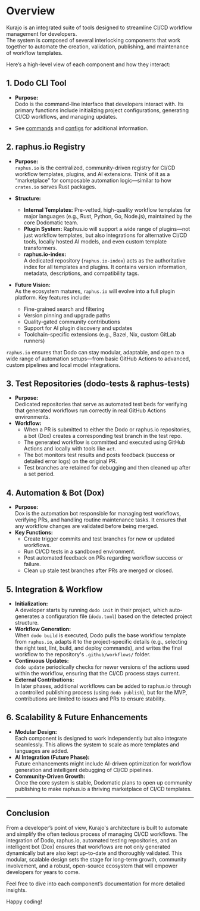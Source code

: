 # Overview

Kurajo is an integrated suite of tools designed to streamline CI/CD workflow management for developers.  
The system is composed of several interlocking components that work together to automate the creation, validation, publishing, and maintenance of workflow templates. 

Here’s a high-level view of each component and how they interact:

## 1. **Dodo CLI Tool**  
- **Purpose:**  
  Dodo is the command-line interface that developers interact with. Its primary functions include initializing project configurations, generating CI/CD workflows, and managing updates.  

- See [commands](../configuration/commands.markdown) and [configs](../configuration/config.markdown) for additional information. 

## 2. **raphus.io Registry**

- **Purpose:**  
  `raphus.io` is the centralized, community-driven registry for CI/CD workflow templates, plugins, and AI extensions. Think of it as a “marketplace” for composable automation logic—similar to how `crates.io` serves Rust packages.

- **Structure:**  
  - **Internal Templates:** Pre-vetted, high-quality workflow templates for major languages (e.g., Rust, Python, Go, Node.js), maintained by the core Dodomatic team.
  - **Plugin System:** Raphus.io will support a wide range of plugins—not just workflow templates, but also integrations for alternative CI/CD tools, locally hosted AI models, and even custom template transformers.
  - **raphus.io-index:**  
    A dedicated repository (`raphus.io-index`) acts as the authoritative index for all templates and plugins. It contains version information, metadata, descriptions, and compatibility tags.
  
- **Future Vision:**  
  As the ecosystem matures, `raphus.io` will evolve into a full plugin platform. Key features include:
  - Fine-grained search and filtering
  - Version pinning and upgrade paths
  - Quality-gated community contributions
  - Support for AI plugin discovery and updates
  - Toolchain-specific extensions (e.g., Bazel, Nix, custom GitLab runners)

`raphus.io` ensures that Dodo can stay modular, adaptable, and open to a wide range of automation setups—from basic GitHub Actions to advanced, custom pipelines and local model integrations.

## 3. **Test Repositories (dodo-tests & raphus-tests)**
- **Purpose:**  
  Dedicated repositories that serve as automated test beds for verifying that generated workflows run correctly in real GitHub Actions environments.
- **Workflow:**  
  - When a PR is submitted to either the Dodo or raphus.io repositories, a bot (Dox) creates a corresponding test branch in the test repo.
  - The generated workflow is committed and executed using GitHub Actions and locally with tools like `act`.
  - The bot monitors test results and posts feedback (success or detailed error logs) on the original PR.
  - Test branches are retained for debugging and then cleaned up after a set period.

## 4. **Automation & Bot (Dox)**
- **Purpose:**  
  Dox is the automation bot responsible for managing test workflows, verifying PRs, and handling routine maintenance tasks. It ensures that any workflow changes are validated before being merged.
- **Key Functions:**  
  - Create trigger commits and test branches for new or updated workflows.
  - Run CI/CD tests in a sandboxed environment.
  - Post automated feedback on PRs regarding workflow success or failure.
  - Clean up stale test branches after PRs are merged or closed.

## 5. **Integration & Workflow**
- **Initialization:**  
  A developer starts by running `dodo init` in their project, which auto-generates a configuration file (`dodo.toml`) based on the detected project structure.
- **Workflow Generation:**  
  When `dodo build` is executed, Dodo pulls the base workflow template from `raphus.io`, adapts it to the project-specific details (e.g., selecting the right test, lint, build, and deploy commands), and writes the final workflow to the repository's `.github/workflows/` folder.
- **Continuous Updates:**  
  `dodo update` periodically checks for newer versions of the actions used within the workflow, ensuring that the CI/CD process stays current.
- **External Contributions:**  
  In later phases, additional workflows can be added to raphus.io through a controlled publishing process (using `dodo publish`), but for the MVP, contributions are limited to issues and PRs to ensure stability.

## 6. **Scalability & Future Enhancements**
- **Modular Design:**  
  Each component is designed to work independently but also integrate seamlessly. This allows the system to scale as more templates and languages are added.
- **AI Integration (Future Phase):**  
  Future enhancements might include AI-driven optimization for workflow generation and intelligent debugging of CI/CD pipelines.
- **Community-Driven Growth:**  
  Once the core system is stable, Dodomatic plans to open up community publishing to make raphus.io a thriving marketplace of CI/CD templates.

---

## Conclusion

From a developer’s point of view, Kurajo's architecture is built to automate and simplify the often tedious process of managing CI/CD workflows. The integration of Dodo, raphus.io, automated testing repositories, and an intelligent bot (Dox) ensures that workflows are not only generated dynamically but are also kept up-to-date and thoroughly validated. 
This modular, scalable design sets the stage for long-term growth, community involvement, and a robust, open-source ecosystem that will empower developers for years to come.

Feel free to dive into each component’s documentation for more detailed insights. 

Happy coding!